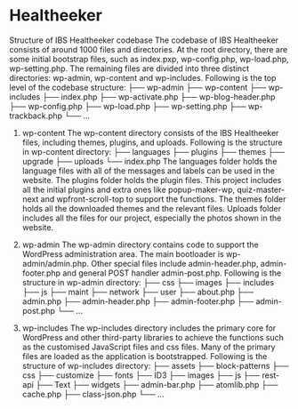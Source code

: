 # Healtheeker

Structure of IBS Healtheeker codebase
The codebase of IBS Healtheeker consists of around 1000 files and directories. At the root directory, there are some initial bootstrap files, such as index.pxp, wp-config.php, wp-load.php, wp-setting.php. The remaining files are divided into three distinct directories: wp-admin, wp-content and wp-includes.
Following is the top level of the codebase structure:
├── wp-admin
├── wp-content
├── wp-includes
├── index.php
├── wp-activate.php
├── wp-blog-header.php
├── wp-config.php
├── wp-load.php
├── wp-setting.php
├── wp-trackback.php
└── ...

1.	wp-content
The wp-content directory consists of the IBS Healtheeker files, including themes, plugins, and uploads. Following is the structure in wp-content directory:
├── languages
├── plugins
├── themes
├── upgrade
├── uploads
└── index.php
The languages folder holds the language files with all of the messages and labels can be used in the website. The plugins folder holds the plugin files. This project includes all the initial plugins and extra ones like popup-maker-wp, quiz-master-next and wpfront-scroll-top to support the functions. The themes folder holds all the downloaded themes and the relevant files. Uploads folder includes all the files for our project, especially the photos shown in the website.

2.	wp-admin
The wp-admin directory contains code to support the WordPress administration area. The main bootloader is wp-admin/admin.php. Other special files include admin-header.php, admin-footer.php and general POST handler admin-post.php. Following is the structure in wp-admin directory:
├── css
├── images
├── includes
├── js
├── maint
├── network
├── user
├── about.php
├── admin.php
├── admin-header.php
├── admin-footer.php
├── admin-post.php
└── ...
3.	wp-includes
The wp-includes directory includes the primary core for WordPress and other third-party libraries to achieve the functions such as the customised JavaScript files and css files. Many of the primary files are loaded as the application is bootstrapped.
Following is the structure of wp-includes directory:
├── assets
├── block-patterns
├── css
├── customize
├── fonts
├── ID3
├── images
├── js
├── rest-api
├── Text
├── widgets
├── admin-bar.php
├── atomlib.php
├── cache.php
├── class-json.php
└── ...
